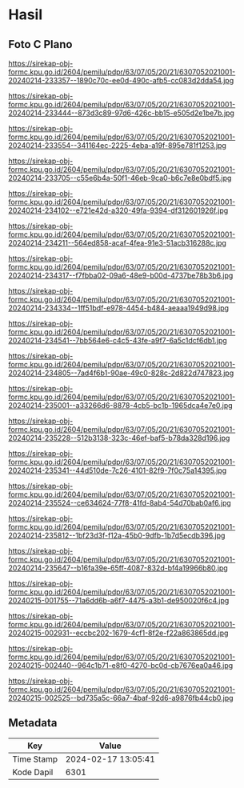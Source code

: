 # Hasil

## Foto C Plano

https://sirekap-obj-formc.kpu.go.id/2604/pemilu/pdpr/63/07/05/20/21/6307052021001-20240214-233357--1890c70c-ee0d-490c-afb5-cc083d2dda54.jpg

https://sirekap-obj-formc.kpu.go.id/2604/pemilu/pdpr/63/07/05/20/21/6307052021001-20240214-233444--873d3c89-97d6-426c-bb15-e505d2e1be7b.jpg

https://sirekap-obj-formc.kpu.go.id/2604/pemilu/pdpr/63/07/05/20/21/6307052021001-20240214-233554--341164ec-2225-4eba-a19f-895e781f1253.jpg

https://sirekap-obj-formc.kpu.go.id/2604/pemilu/pdpr/63/07/05/20/21/6307052021001-20240214-233705--c55e6b4a-50f1-46eb-9ca0-b6c7e8e0bdf5.jpg

https://sirekap-obj-formc.kpu.go.id/2604/pemilu/pdpr/63/07/05/20/21/6307052021001-20240214-234102--e721e42d-a320-49fa-9394-df312601926f.jpg

https://sirekap-obj-formc.kpu.go.id/2604/pemilu/pdpr/63/07/05/20/21/6307052021001-20240214-234211--564ed858-acaf-4fea-91e3-51acb316288c.jpg

https://sirekap-obj-formc.kpu.go.id/2604/pemilu/pdpr/63/07/05/20/21/6307052021001-20240214-234317--f7fbba02-09a6-48e9-b00d-4737be78b3b6.jpg

https://sirekap-obj-formc.kpu.go.id/2604/pemilu/pdpr/63/07/05/20/21/6307052021001-20240214-234334--1ff51bdf-e978-4454-b484-aeaaa1949d98.jpg

https://sirekap-obj-formc.kpu.go.id/2604/pemilu/pdpr/63/07/05/20/21/6307052021001-20240214-234541--7bb564e6-c4c5-43fe-a9f7-6a5c1dcf6db1.jpg

https://sirekap-obj-formc.kpu.go.id/2604/pemilu/pdpr/63/07/05/20/21/6307052021001-20240214-234805--7ad4f6b1-90ae-49c0-828c-2d822d747823.jpg

https://sirekap-obj-formc.kpu.go.id/2604/pemilu/pdpr/63/07/05/20/21/6307052021001-20240214-235001--a33266d6-8878-4cb5-bc1b-1965dca4e7e0.jpg

https://sirekap-obj-formc.kpu.go.id/2604/pemilu/pdpr/63/07/05/20/21/6307052021001-20240214-235228--512b3138-323c-46ef-baf5-b78da328d196.jpg

https://sirekap-obj-formc.kpu.go.id/2604/pemilu/pdpr/63/07/05/20/21/6307052021001-20240214-235341--44d510de-7c26-4101-82f9-7f0c75a14395.jpg

https://sirekap-obj-formc.kpu.go.id/2604/pemilu/pdpr/63/07/05/20/21/6307052021001-20240214-235524--ce634624-77f8-41fd-8ab4-54d70bab0af6.jpg

https://sirekap-obj-formc.kpu.go.id/2604/pemilu/pdpr/63/07/05/20/21/6307052021001-20240214-235812--1bf23d3f-f12a-45b0-9dfb-1b7d5ecdb396.jpg

https://sirekap-obj-formc.kpu.go.id/2604/pemilu/pdpr/63/07/05/20/21/6307052021001-20240214-235647--b16fa39e-65ff-4087-832d-bf4a19966b80.jpg

https://sirekap-obj-formc.kpu.go.id/2604/pemilu/pdpr/63/07/05/20/21/6307052021001-20240215-001755--71a6dd6b-a6f7-4475-a3b1-de950020f6c4.jpg

https://sirekap-obj-formc.kpu.go.id/2604/pemilu/pdpr/63/07/05/20/21/6307052021001-20240215-002931--eccbc202-1679-4cf1-8f2e-f22a863865dd.jpg

https://sirekap-obj-formc.kpu.go.id/2604/pemilu/pdpr/63/07/05/20/21/6307052021001-20240215-002440--964c1b71-e8f0-4270-bc0d-cb7676ea0a46.jpg

https://sirekap-obj-formc.kpu.go.id/2604/pemilu/pdpr/63/07/05/20/21/6307052021001-20240215-002525--bd735a5c-66a7-4baf-92d6-a9876fb44cb0.jpg


## Metadata

| Key        | Value               |
| ---------- | ------------------- |
| Time Stamp | 2024-02-17 13:05:41 |
| Kode Dapil | 6301                |



